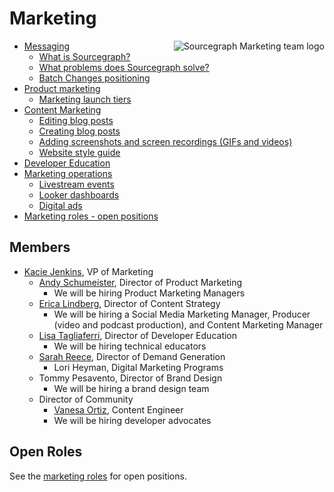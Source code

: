 # Marketing

<img align="right" src="https://sourcegraphstatic.com/marketing-logo.gif" style="max-height:100%" alt="Sourcegraph Marketing team logo"/>

- [Messaging](messaging.md)
    - [What is Sourcegraph?](messaging.md#sourcegraph-value-proposition)
    - [What problems does Sourcegraph solve?](messaging.md#what-problems-does-sourcegraph-solve)
    - [Batch Changes positioning](batch_changes_positioning.md)
- [Product marketing](product_marketing.md)
    - [Marketing launch tiers](marketing_launch_tiers.md)
- [Content Marketing](content.md)
    - [Editing blog posts](editing_blog_posts.md)
    - [Creating blog posts](creating_blog_posts.md)
    - [Adding screenshots and screen recordings (GIFs and videos)](adding_screenshots_screen_recording.md)
    - [Website style guide](website_style_guide.md)
- [Developer Education](education.md)
- [Marketing operations](marketing_operations.md)
    - [Livestream events](livestream.md)
    - [Looker dashboards](https://sourcegraph.looker.com/browse/boards/2)
    - [Digital ads](ad_conversion_flows.md)
- [Marketing roles - open positions](roles/index.md)

## Members

- [Kacie Jenkins](../../company/team/index.md#kacie-jenkins-she-her), VP of Marketing
    - [Andy Schumeister](../../company/team/index.md#andy-schumeister-he-him), Director of Product Marketing
        - We will be hiring Product Marketing Managers
    - [Erica Lindberg](../../company/team/index.md#erica-lindberg-she-her), Director of Content Strategy
        - We will be hiring a Social Media Marketing Manager, Producer (video and podcast production), and Content Marketing Manager
    - [Lisa Tagliaferri](../../company/team/index.md#lisa-tagliaferri-flexible), Director of Developer Education
        - We will be hiring technical educators
    - [Sarah Reece](https://about.sourcegraph.com/company/team#sarah-reece-she-her), Director of Demand Generation
        - Lori Heyman, Digital Marketing Programs
    - Tommy Pesavento, Director of Brand Design
        - We will be hiring a brand design team
    - Director of Community
        - [Vanesa Ortiz](../../company/team/index.md#vanesa-ortiz-she-her), Content Engineer
        - We will be hiring developer advocates

## Open Roles

See the [marketing roles](roles/index.md) for open positions.
